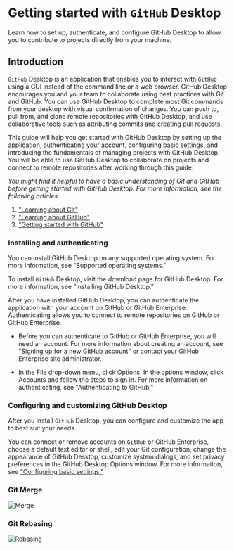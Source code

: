 # Getting started with `GitHub` Desktop

Learn how to set up, authenticate, and configure GitHub Desktop to allow you to contribute to projects directly from your machine.

## Introduction

`GitHub` Desktop is an application that enables you to interact with `GitHub` using a GUI instead of the command line or a web browser. GitHub Desktop encourages you and your team to collaborate using best practices with Git and GitHub. You can use GitHub Desktop to complete most Git commands from your desktop with visual confirmation of changes. You can push to, pull from, and clone remote repositories with GitHub Desktop, and use collaborative tools such as attributing commits and creating pull requests.

This guide will help you get started with GitHub Desktop by setting up the application, authenticating your account, configuring basic settings, and introducing the fundamentals of managing projects with GitHub Desktop. You will be able to use GitHub Desktop to collaborate on projects and connect to remote repositories after working through this guide.

_You might find it helpful to have a basic understanding of Git and GitHub before getting started with GitHub Desktop. For more information, see the following articles._

1. ["Learning about Git"](https://docs.github.com/en/free-pro-team@latest/github/using-git/learning-about-git)
1. ["Learning about GitHub"](https://docs.github.com/en/free-pro-team@latest/github/getting-started-with-github/learning-about-github)
1. ["Getting started with GitHub"](https://docs.github.com/en/free-pro-team@latest/github/getting-started-with-github)

### Installing and authenticating

You can install GitHub Desktop on any supported operating system. For more information, see "Supported operating systems."

To install `GitHub` Desktop, visit the download page for GitHub Desktop. For more information, see "Installing GitHub Desktop."

After you have installed GitHub Desktop, you can authenticate the application with your account on GitHub or GitHub Enterprise. Authenticating allows you to connect to remote repositories on GitHub or GitHub Enterprise.

-    Before you can authenticate to GitHub or GitHub Enterprise, you will need an account. For more information about creating an account, see "Signing up for a new GitHub account" or contact your GitHub Enterprise site administrator.

-    In the File drop-down menu, click Options. In the options window, click Accounts and follow the steps to sign in. For more information on authenticating, see "Authenticating to GitHub."

### Configuring and customizing GitHub Desktop

After you install `GitHub` Desktop, you can configure and customize the app to best suit your needs.

You can connect or remove accounts on `GitHub` or GitHub Enterprise, choose a default text editor or shell, edit your Git configuration, change the appearance of GitHub Desktop, customize system dialogs, and set privacy preferences in the GitHub Desktop Options window. For more information, see ["Configuring basic settings."](https://docs.github.com/en/free-pro-team@latest/desktop/getting-started-with-github-desktop/configuring-basic-settings)

### Git Merge

![Merge](https://res.cloudinary.com/practicaldev/image/fetch/s--zRZ0x2Vc--/c_limit%2Cf_auto%2Cfl_progressive%2Cq_66%2Cw_880/https://dev-to-uploads.s3.amazonaws.com/i/rf1o2b6eduboqwkigg3w.gif)

### Git Rebasing

![Rebasing](https://res.cloudinary.com/practicaldev/image/fetch/s--EIY4OOcE--/c_limit%2Cf_auto%2Cfl_progressive%2Cq_66%2Cw_880/https://dev-to-uploads.s3.amazonaws.com/i/dwyukhq8yj2xliq4i50e.gif)

